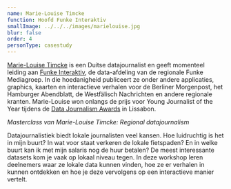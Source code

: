 ```yaml
---
name: Marie-Louise Timcke
function: Hoofd Funke Interaktiv
smallImage: ../../../images/marielouise.jpg
blur: false
order: 4
personType: casestudy
---
```

[Marie-Louise Timcke](https://twitter.com/datentaeterin) is een Duitse datajournalist en geeft momenteel leiding aan [Funke Interaktiv](https://interaktiv.waz.de/portfolio/), de data-afdeling van de regionale Funke Mediagroep. In die hoedanigheid publiceert ze onder andere applicaties, graphics, kaarten en interactieve verhalen voor de Berliner Morgenpost, het Hamburger Abendblatt, de Westfälisch Nachrichten en andere regionale kranten. Marie-Louise won onlangs de prijs voor Young Journalist of the Year tijdens de [Data Journalism Awards](https://ijnet.org/en/story/2018-data-journalism-award-winners-announced-gen-summit) in Lissabon.

*Masterclass van Marie-Louise Timcke: Regional datajournalism*

Datajournalistiek biedt lokale journalisten veel kansen. Hoe luidruchtig is het in mijn buurt? In wat voor staat verkeren de lokale fietspaden? En in welke buurt kan ik met mijn salaris nog de huur betalen? De meest interessante datasets kom je vaak op lokaal niveau tegen. In deze workshop leren deelnemers waar ze lokale data kunnen vinden, hoe ze er verhalen in kunnen ontdekken en hoe je deze vervolgens op een interactieve manier vertelt.
